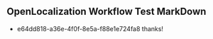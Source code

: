 ## OpenLocalization Workflow Test MarkDown
* e64dd818-a36e-4f0f-8e5a-f88e1e724fa8 thanks!

<!--HONumber=Aug16_HO1-->


